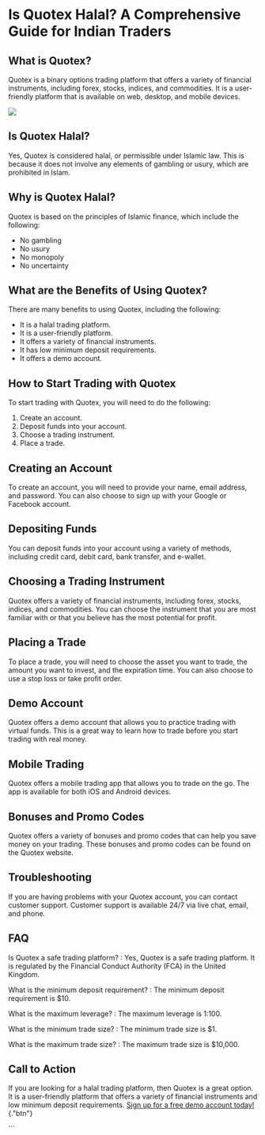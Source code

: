 # Is Quotex Halal? A Comprehensive Guide for Indian Traders

## What is Quotex?

Quotex is a binary options trading platform that offers a variety of
financial instruments, including forex, stocks, indices, and
commodities. It is a user-friendly platform that is available on web,
desktop, and mobile devices.

[![](https://static.quotex.io/files/4_en/300_250.jpg)](https://traff.sbs/brokerqxlid)

## Is Quotex Halal?

Yes, Quotex is considered halal, or permissible under Islamic law. This
is because it does not involve any elements of gambling or usury, which
are prohibited in Islam.

## Why is Quotex Halal?

Quotex is based on the principles of Islamic finance, which include the
following:

-   No gambling
-   No usury
-   No monopoly
-   No uncertainty

## What are the Benefits of Using Quotex?

There are many benefits to using Quotex, including the following:

-   It is a halal trading platform.
-   It is a user-friendly platform.
-   It offers a variety of financial instruments.
-   It has low minimum deposit requirements.
-   It offers a demo account.

## How to Start Trading with Quotex

To start trading with Quotex, you will need to do the following:

1.  Create an account.
2.  Deposit funds into your account.
3.  Choose a trading instrument.
4.  Place a trade.

## Creating an Account

To create an account, you will need to provide your name, email address,
and password. You can also choose to sign up with your Google or
Facebook account.

## Depositing Funds

You can deposit funds into your account using a variety of methods,
including credit card, debit card, bank transfer, and e-wallet.

## Choosing a Trading Instrument

Quotex offers a variety of financial instruments, including forex,
stocks, indices, and commodities. You can choose the instrument that you
are most familiar with or that you believe has the most potential for
profit.

## Placing a Trade

To place a trade, you will need to choose the asset you want to trade,
the amount you want to invest, and the expiration time. You can also
choose to use a stop loss or take profit order.

## Demo Account

Quotex offers a demo account that allows you to practice trading with
virtual funds. This is a great way to learn how to trade before you
start trading with real money.

## Mobile Trading

Quotex offers a mobile trading app that allows you to trade on the go.
The app is available for both iOS and Android devices.

## Bonuses and Promo Codes

Quotex offers a variety of bonuses and promo codes that can help you
save money on your trading. These bonuses and promo codes can be found
on the Quotex website.

## Troubleshooting

If you are having problems with your Quotex account, you can contact
customer support. Customer support is available 24/7 via live chat,
email, and phone.

## FAQ

Is Quotex a safe trading platform?
:   Yes, Quotex is a safe trading platform. It is regulated by the
    Financial Conduct Authority (FCA) in the United Kingdom.

What is the minimum deposit requirement?
:   The minimum deposit requirement is \$10.

What is the maximum leverage?
:   The maximum leverage is 1:100.

What is the minimum trade size?
:   The minimum trade size is \$1.

What is the maximum trade size?
:   The maximum trade size is \$10,000.

## Call to Action

If you are looking for a halal trading platform, then Quotex is a great
option. It is a user-friendly platform that offers a variety of
financial instruments and low minimum deposit requirements. [Sign up for
a free demo account
today!](\%22https://broker-qx.pro/sign-up/?lid=1102511\%22){."btn"}

\`\`\`

